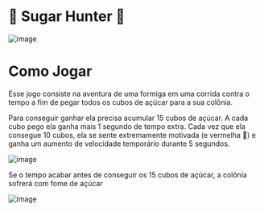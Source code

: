 # 🐜 Sugar Hunter 🐜

![image](https://github.com/user-attachments/assets/34cc3f19-107e-4c38-86ce-7d010baad4ca)


# Como Jogar 
Esse jogo consiste na aventura de uma formiga em uma corrida contra o tempo a fim de pegar todos os cubos de açúcar para a sua colônia.

Para conseguir ganhar ela precisa acumular 15 cubos de açúcar. A cada cubo pego ela ganha mais 1 segundo de tempo extra. Cada vez que ela consegue 10 cubos, ela se sente extremamente motivada (e vermelha 🔴) e ganha um aumento de velocidade temporário durante 5 segundos.

![image](https://github.com/user-attachments/assets/824488ee-7fea-47cc-872c-b39ea08389ad)

Se o tempo acabar antes de conseguir os 15 cubos de açúcar, a colônia sofrerá com fome de açúcar

![image](https://github.com/user-attachments/assets/61c274fd-3f6c-40f4-97cb-f56ffce78f6e)

